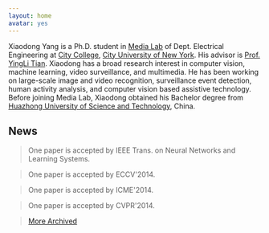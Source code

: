 ```yaml
---
layout: home
avatar: yes
---
```


Xiaodong Yang is a Ph.D. student in [Media Lab](http://media-lab.engr.ccny.cuny.edu) of Dept. Electrical Engineering at [City College](http://www.ccny.cuny.edu), [City University of New York](http://cuny.edu). His advisor is [Prof. YingLi Tian](http://www-ee.ccny.cuny.edu/www/web/yltian/home.html). Xiaodong has a broad research interest in computer vision, machine learning, video surveillance, and multimedia. He has been working on large-scale image and video recognition, surveillance event detection, human activity analysis, and computer vision based assistive technology. Before joining Media Lab, Xiaodong obtained his Bachelor degree from [Huazhong University of Science and Technology](http://english.hust.edu.cn), China. 

## News

> One paper is accepted by IEEE Trans. on Neural Networks and Learning Systems. 

> One paper is accepted by ECCV'2014.

> One paper is accepted by ICME'2014.

> One paper is accepted by CVPR'2014.

> [More Archived](/news)